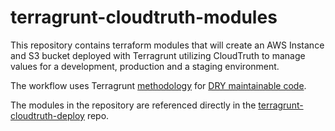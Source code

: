 # terragrunt-cloudtruth-modules
This repository contains terraform modules that will create an AWS Instance and S3 bucket deployed with Terragrunt utilizing CloudTruth to manage values for a development, production and a staging environment.

The workflow uses Terragrunt [methodology](https://terragrunt.gruntwork.io/docs/getting-started/quick-start/#promote-immutable-versioned-terraform-modules-across-environments) for [DRY maintainable code](https://blog.gruntwork.io/terragrunt-how-to-keep-your-terraform-code-dry-and-maintainable-f61ae06959d8).

The modules in the repository are referenced directly in the [terragrunt-cloudtruth-deploy](https://github.com/cloudtruth-demo/terragrunt-cloudtruth-deploy) repo.



